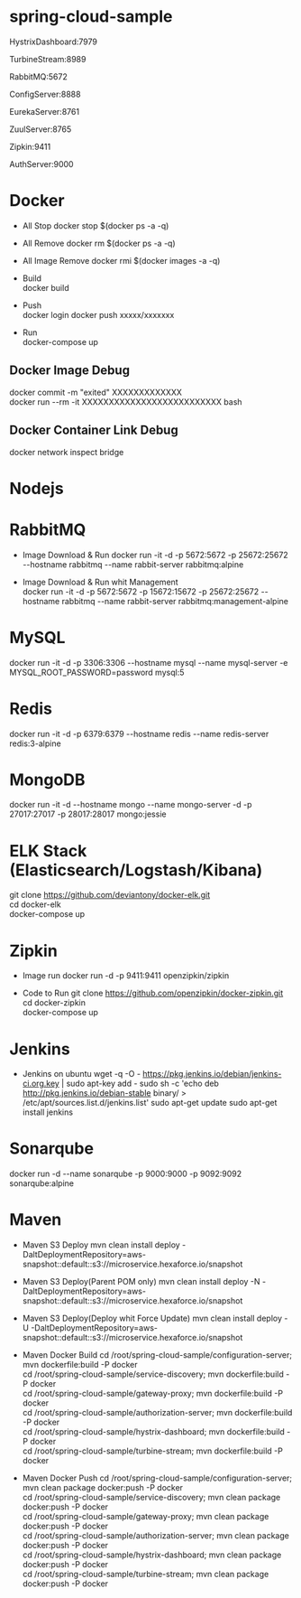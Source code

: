 # spring-cloud-sample  

HystrixDashboard:7979

TurbineStream:8989

RabbitMQ:5672

ConfigServer:8888

EurekaServer:8761

ZuulServer:8765

Zipkin:9411

AuthServer:9000


# Docker  

* All Stop
docker stop $(docker ps -a -q)  
* All Remove
docker rm $(docker ps -a -q)  
* All Image Remove
docker rmi $(docker images -a -q)  

* Build  
docker build

* Push  
docker login
docker push xxxxx/xxxxxxx  

* Run  
docker-compose up

## Docker Image Debug  

docker commit -m "exited" XXXXXXXXXXXXX  
docker run --rm -it XXXXXXXXXXXXXXXXXXXXXXXXXX bash  

## Docker Container Link Debug 

docker network inspect bridge  

# Nodejs



# RabbitMQ  

* Image Download & Run 
docker run -it -d -p 5672:5672 -p 25672:25672 --hostname rabbitmq --name rabbit-server rabbitmq:alpine  

* Image Download & Run whit Management  
docker run -it -d -p 5672:5672 -p 15672:15672 -p 25672:25672 --hostname rabbitmq --name rabbit-server rabbitmq:management-alpine  

# MySQL  

docker run -it -d -p 3306:3306 --hostname mysql --name mysql-server -e MYSQL_ROOT_PASSWORD=password mysql:5  

# Redis  

docker run -it -d -p 6379:6379 --hostname redis --name redis-server redis:3-alpine  

# MongoDB  

docker run -it -d --hostname mongo --name mongo-server -d -p 27017:27017 -p 28017:28017 mongo:jessie

# ELK Stack (Elasticsearch/Logstash/Kibana)  

git clone https://github.com/deviantony/docker-elk.git  
cd docker-elk  
docker-compose up  

# Zipkin  

* Image run
docker run -d -p 9411:9411 openzipkin/zipkin

* Code to Run
git clone https://github.com/openzipkin/docker-zipkin.git  
cd docker-zipkin  
docker-compose up

# Jenkins  

* Jenkins on ubuntu
wget -q -O - https://pkg.jenkins.io/debian/jenkins-ci.org.key | sudo apt-key add -
sudo sh -c 'echo deb http://pkg.jenkins.io/debian-stable binary/ > /etc/apt/sources.list.d/jenkins.list'
sudo apt-get update
sudo apt-get install jenkins

# Sonarqube  

docker run -d --name sonarqube -p 9000:9000 -p 9092:9092 sonarqube:alpine  

# Maven 

* Maven S3 Deploy
mvn clean install deploy -DaltDeploymentRepository=aws-snapshot::default::s3://microservice.hexaforce.io/snapshot  

* Maven S3 Deploy(Parent POM only)
mvn clean install deploy -N -DaltDeploymentRepository=aws-snapshot::default::s3://microservice.hexaforce.io/snapshot  

* Maven S3 Deploy(Deploy whit Force Update)
mvn clean install deploy -U -DaltDeploymentRepository=aws-snapshot::default::s3://microservice.hexaforce.io/snapshot  

* Maven Docker Build
cd /root/spring-cloud-sample/configuration-server; mvn dockerfile:build -P docker  
cd /root/spring-cloud-sample/service-discovery;    mvn dockerfile:build -P docker  
cd /root/spring-cloud-sample/gateway-proxy;        mvn dockerfile:build -P docker  
cd /root/spring-cloud-sample/authorization-server; mvn dockerfile:build -P docker  
cd /root/spring-cloud-sample/hystrix-dashboard;    mvn dockerfile:build -P docker  
cd /root/spring-cloud-sample/turbine-stream;       mvn dockerfile:build -P docker  

* Maven Docker Push
cd /root/spring-cloud-sample/configuration-server; mvn clean package docker:push -P docker  
cd /root/spring-cloud-sample/service-discovery;    mvn clean package docker:push -P docker  
cd /root/spring-cloud-sample/gateway-proxy;        mvn clean package docker:push -P docker  
cd /root/spring-cloud-sample/authorization-server; mvn clean package docker:push -P docker  
cd /root/spring-cloud-sample/hystrix-dashboard;    mvn clean package docker:push -P docker  
cd /root/spring-cloud-sample/turbine-stream;       mvn clean package docker:push -P docker  
